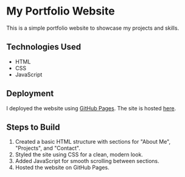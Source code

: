 # My Portfolio Website

This is a simple portfolio website to showcase my projects and skills.

## Technologies Used

- HTML
- CSS
- JavaScript

## Deployment

I deployed the website using [GitHub Pages](https://jeshik10.github.io/Jeshik-s-Portfolio/). The site is hosted [here](https://github.com/Jeshik10/Jeshik-s-Portfolio).

## Steps to Build

1. Created a basic HTML structure with sections for "About Me", "Projects", and "Contact".
2. Styled the site using CSS for a clean, modern look.
3. Added JavaScript for smooth scrolling between sections.
4. Hosted the website on GitHub Pages.
